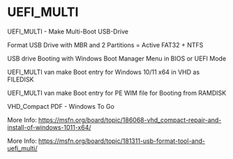 # UEFI_MULTI
UEFI_MULTI - Make Multi-Boot USB-Drive

Format USB Drive with MBR and 2 Partitions = Active FAT32 + NTFS

USB drive Booting with Windows Boot Manager Menu in BIOS or UEFI Mode

UEFI_MULTI van make Boot entry for Windows 10/11 x64 in VHD as FILEDISK

UEFI_MULTI van make Boot entry for PE WIM file for Booting from RAMDISK

VHD_Compact PDF - Windows To Go

More Info: https://msfn.org/board/topic/186068-vhd_compact-repair-and-install-of-windows-1011-x64/

More Info: https://msfn.org/board/topic/181311-usb-format-tool-and-uefi_multi/

